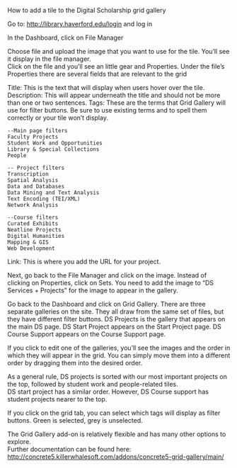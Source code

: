 How to add a tile to the Digital Scholarship grid gallery

Go to: http://library.haverford.edu/login and log in 

In the Dashboard, click on File Manager

Choose file and upload the image that you want to use for the tile.  You’ll see it display in the file manager.  
Click on the file and you’ll see an little gear and Properties. 
Under the file’s Properties there are several fields that are relevant to the grid

Title: This is the text that will display when users hover over the tile.
Description: This will appear underneath the title and should not be more than one or two sentences.
Tags:  These are the terms that Grid Gallery will  use for filter buttons.  Be sure to use existing terms and to spell them correctly or your tile won’t display.   

	--Main page filters
	Faculty Projects
	Student Work and Opportunities
	Library & Special Collections
	People 

	-- Project filters
	Transcription
	Spatial Analysis
	Data and Databases
	Data Mining and Text Analysis
	Text Encoding (TEI/XML) 
	Network Analysis

	--Course filters
	Curated Exhibits
	Neatline Projects
	Digital Humanities
	Mapping & GIS
	Web Development

Link: This is where you add the URL for your project.  

Next, go back to the File Manager and click on the image.  Instead of clicking on Properties, click on Sets.  You need to add the image to  “DS Services + Projects” for the image to appear in the gallery. 

Go back to the Dashboard and click on Grid Gallery.  There are three separate galleries on the site.  They all draw from the same set of files, but they have different filter buttons. 
	DS Projects is the gallery that appears on the main DS page. 
	DS Start Project appears on the Start Project page.
	DS Course Support appears on the Course Support page. 

If you click to edit one of the galleries, you’ll see the images and the order in which they will appear in the grid.  You can simply move them into a different order by dragging them into the desired order. 

As a general rule, DS projects is sorted with our most important projects on the top, followed by student work and people-related tiles.  
DS start project has a similar order.  However, DS Course support has student projects nearer to the top.

If you click on the grid tab, you can select which tags will display as filter buttons.  Green is selected, grey is unselected. 

The Grid Gallery add-on is relatively flexible and has many other options to explore.  
Further documentation can be found here: http://concrete5.killerwhalesoft.com/addons/concrete5-grid-gallery/main/

